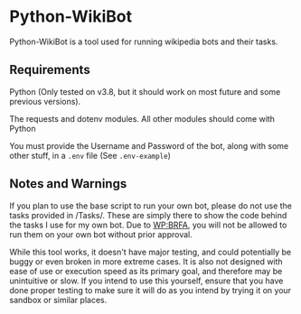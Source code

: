 # Python-WikiBot

Python-WikiBot is a tool used for running wikipedia bots and their tasks.

## Requirements

Python (Only tested on v3.8, but it should work on most future and some previous versions).

The requests and dotenv modules. All other modules should come with Python

You must provide the Username and Password of the bot, along with some other stuff, in a `.env` file (See `.env-example`)

## Notes and Warnings

If you plan to use the base script to run your own bot, please do not use the tasks provided in /Tasks/. These are simply there to show the code behind the tasks I use for my own bot. Due to [WP:BRFA](https://en.wikipedia.org/wiki/Wikipedia:Bots/Requests_for_approval), you will not be allowed to run them on your own bot without prior approval.

While this tool works, it doesn't have major testing, and could potentially be buggy or even broken in more extreme cases.
It is also not designed with ease of use or execution speed as its primary goal, and therefore may be unintuitive or slow.
If you intend to use this yourself, ensure that you have done proper testing to make sure it will do as you intend by trying it on your sandbox or similar places.
